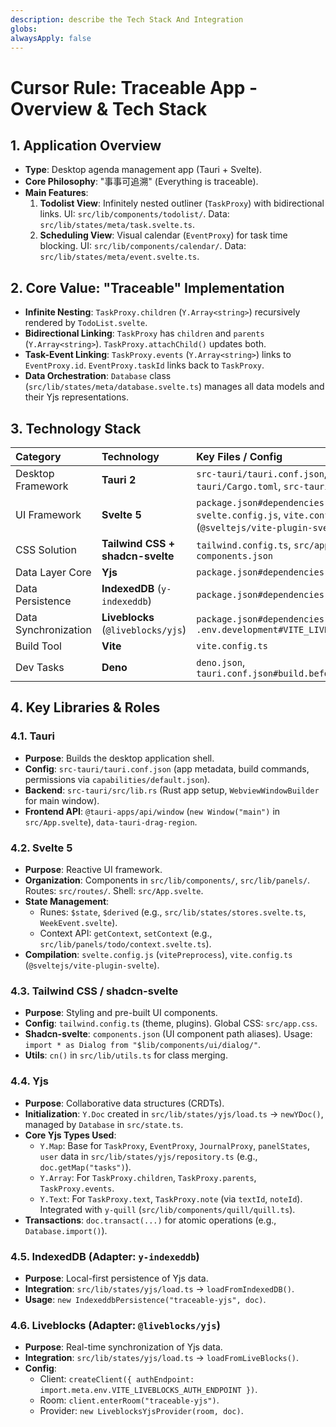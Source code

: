 ```yaml
---
description: describe the Tech Stack And Integration
globs: 
alwaysApply: false
---
```

# Cursor Rule: Traceable App - Overview & Tech Stack

## 1. Application Overview

*   **Type**: Desktop agenda management app (Tauri + Svelte).
*   **Core Philosophy**: "事事可追溯" (Everything is traceable).
*   **Main Features**:
    1.  **Todolist View**: Infinitely nested outliner (`TaskProxy`) with bidirectional links. UI: `src/lib/components/todolist/`. Data: `src/lib/states/meta/task.svelte.ts`.
    2.  **Scheduling View**: Visual calendar (`EventProxy`) for task time blocking. UI: `src/lib/components/calendar/`. Data: `src/lib/states/meta/event.svelte.ts`.

## 2. Core Value: "Traceable" Implementation

*   **Infinite Nesting**: `TaskProxy.children` (`Y.Array<string>`) recursively rendered by `TodoList.svelte`.
*   **Bidirectional Linking**: `TaskProxy` has `children` and `parents` (`Y.Array<string>`). `TaskProxy.attachChild()` updates both.
*   **Task-Event Linking**: `TaskProxy.events` (`Y.Array<string>`) links to `EventProxy.id`. `EventProxy.taskId` links back to `TaskProxy`.
*   **Data Orchestration**: `Database` class (`src/lib/states/meta/database.svelte.ts`) manages all data models and their Yjs representations.

## 3. Technology Stack

| Category             | Technology                                   | Key Files / Config                                                                                                   |
| :------------------- | :------------------------------------------- | :------------------------------------------------------------------------------------------------------------------- |
| Desktop Framework    | **Tauri 2**                                  | `src-tauri/tauri.conf.json`, `src-tauri/Cargo.toml`, `src-tauri/src/lib.rs`                                         |
| UI Framework         | **Svelte 5**                                 | `package.json#dependencies.svelte`, `svelte.config.js`, `vite.config.ts` (`@sveltejs/vite-plugin-svelte`)             |
| CSS Solution         | **Tailwind CSS + shadcn-svelte**             | `tailwind.config.ts`, `src/app.css`, `components.json`                                                               |
| Data Layer Core      | **Yjs**                                      | `package.json#dependencies.yjs`                                                                                      |
| Data Persistence     | **IndexedDB** (`y-indexeddb`)                | `package.json#dependencies.y-indexeddb`                                                                              |
| Data Synchronization | **Liveblocks** (`@liveblocks/yjs`)           | `package.json#dependencies["@liveblocks/yjs"]`, `.env.development#VITE_LIVEBLOCKS_AUTH_ENDPOINT`                      |
| Build Tool           | **Vite**                                     | `vite.config.ts`                                                                                                     |
| Dev Tasks            | **Deno**                                     | `deno.json`, `tauri.conf.json#build.beforeDevCommand`                                                                |

## 4. Key Libraries & Roles

### 4.1. Tauri

*   **Purpose**: Builds the desktop application shell.
*   **Config**: `src-tauri/tauri.conf.json` (app metadata, build commands, permissions via `capabilities/default.json`).
*   **Backend**: `src-tauri/src/lib.rs` (Rust app setup, `WebviewWindowBuilder` for main window).
*   **Frontend API**: `@tauri-apps/api/window` (`new Window("main")` in `src/App.svelte`), `data-tauri-drag-region`.

### 4.2. Svelte 5

*   **Purpose**: Reactive UI framework.
*   **Organization**: Components in `src/lib/components/`, `src/lib/panels/`. Routes: `src/routes/`. Shell: `src/App.svelte`.
*   **State Management**:
    *   Runes: `$state`, `$derived` (e.g., `src/lib/states/stores.svelte.ts`, `WeekEvent.svelte`).
    *   Context API: `getContext`, `setContext` (e.g., `src/lib/panels/todo/context.svelte.ts`).
*   **Compilation**: `svelte.config.js` (`vitePreprocess`), `vite.config.ts` (`@sveltejs/vite-plugin-svelte`).

### 4.3. Tailwind CSS / shadcn-svelte

*   **Purpose**: Styling and pre-built UI components.
*   **Config**: `tailwind.config.ts` (theme, plugins). Global CSS: `src/app.css`.
*   **Shadcn-svelte**: `components.json` (UI component path aliases). Usage: `import * as Dialog from "$lib/components/ui/dialog/"`.
*   **Utils**: `cn()` in `src/lib/utils.ts` for class merging.

### 4.4. Yjs

*   **Purpose**: Collaborative data structures (CRDTs).
*   **Initialization**: `Y.Doc` created in `src/lib/states/yjs/load.ts` -> `newYDoc()`, managed by `Database` in `src/state.ts`.
*   **Core Yjs Types Used**:
    *   `Y.Map`: Base for `TaskProxy`, `EventProxy`, `JournalProxy`, `panelStates`, `user` data in `src/lib/states/yjs/repository.ts` (e.g., `doc.getMap("tasks")`).
    *   `Y.Array`: For `TaskProxy.children`, `TaskProxy.parents`, `TaskProxy.events`.
    *   `Y.Text`: For `TaskProxy.text`, `TaskProxy.note` (via `textId`, `noteId`). Integrated with `y-quill` (`src/lib/components/quill/quill.ts`).
*   **Transactions**: `doc.transact(...)` for atomic operations (e.g., `Database.import()`).

### 4.5. IndexedDB (Adapter: `y-indexeddb`)

*   **Purpose**: Local-first persistence of Yjs data.
*   **Integration**: `src/lib/states/yjs/load.ts` -> `loadFromIndexedDB()`.
*   **Usage**: `new IndexeddbPersistence("traceable-yjs", doc)`.

### 4.6. Liveblocks (Adapter: `@liveblocks/yjs`)

*   **Purpose**: Real-time synchronization of Yjs data.
*   **Integration**: `src/lib/states/yjs/load.ts` -> `loadFromLiveBlocks()`.
*   **Config**:
    *   Client: `createClient({ authEndpoint: import.meta.env.VITE_LIVEBLOCKS_AUTH_ENDPOINT })`.
    *   Room: `client.enterRoom("traceable-yjs")`.
    *   Provider: `new LiveblocksYjsProvider(room, doc)`.